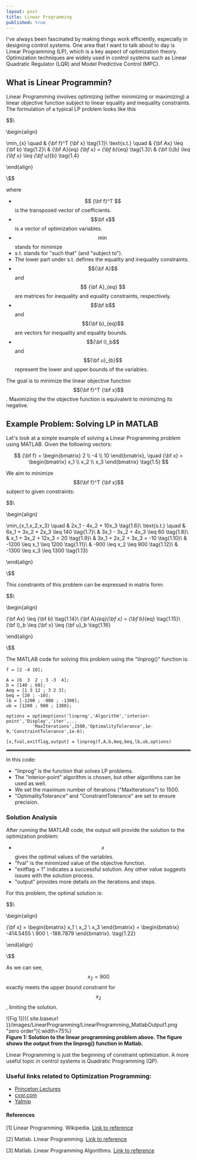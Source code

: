 ```yaml
---
layout: post
title: Linear Programming
published: true
---
```


I've always been fascinated by making things work efficiently, especially in designing control systems. 
One area that I want to talk about to day is Linear Programming (LP), which is a key aspect of optimization theory.
Optimization techniques are widely used in control systems such as Linear Quadratic Regulator (LQR) and Model Predictive Control (MPC).

<!--<hr style="border:2px solid gray">-->
## What is Linear Programmin?

Linear Programming involves optimizing (either minimizing or maximizing) a linear objective function subject to linear equality and inequality constraints.
The formulation of a typical LP problem looks like this

$$\\

\begin{align}

\min_{x} \quad & {\bf f}^T {\bf x} \tag{1.1}\\
\text{s.t.} \quad & {\bf Ax} \leq {\bf b} \tag{1.2}\\
& {\bf A}_{eq} {\bf x} = {\bf b}_{eq} \tag{1.3}\\
& {\bf l}_{b} \leq {\bf x} \leq {\bf u}_{b} \tag{1.4}

\end{align}

\\$$

where 
  * $$ {\bf f}^T $$ is the transposed vector of coefficients.
  * $$\bf x$$ is a vector of optimization variables.
  * $$\min$$ stands for minimize
  * s.t. stands for "such that" (and "subject to").
  * The lower part under s.t. defines the equality and inequality constraints.
  * $${\bf A}$$ and $$ {\bf A}_{eq} $$ are matrices for inequality and equality constraints, respectively.
  * $$\bf b$$ and $${\bf b}_{eq}$$ are vectors for inequality and equality bounds.
  * $${\bf l}_b$$ and $${\bf u}_{b}$$ represent the lower and upper bounds of the variables. 

The goal is to minimize the linear objective function $${\bf f}^T {\bf x}$$. 
Maximizing the the objective function is equivalent to minimizing its negative.

## Example Problem: Solving LP in MATLAB

Let's look at a simple example of solving a Linear Programming problem using MATLAB. 
Given the following vectors: 

$$
{\bf f} = \begin{bmatrix} 2 \\ -4 \\ 10 \end{bmatrix}, \quad {\bf x} = \begin{bmatrix} x_1 \\ x_2 \\ x_3 \end{bmatrix} \tag{1.5}  
$$

<!--
$$
 \tag{1.6}
$$
-->

We aim to minimize $${\bf f}^T {\bf x}$$ subject to given constraints:

$$\\

\begin{align}

\min_{x_1,x_2,x_3} \quad & 2x_1 - 4x_2 + 10x_3 \tag{1.6}\\
\text{s.t.} \quad & 6x_1 + 3x_2 + 2x_3 \leq 140 \tag{1.7}\\
& 3x_1 - 3x_2 + 4x_3 \leq 60 \tag{1.8}\\
& x_1 + 3x_2 + 12x_3 = 20 \tag{1.9}\\
& 3x_1 + 2x_2 + 3x_3 = -10 \tag{1.10}\\
& -1200 \leq x_1 \leq 1200 \tag{1.11}\\
& -900 \leq x_2 \leq 900 \tag{1.12}\\
& -1300 \leq x_3 \leq 1300 \tag{1.13}

\end{align}

\\$$

This constraints of this problem can be expressed in matrix form:

$$\\

\begin{align}

{\bf Ax} \leq {\bf b} \tag{1.14}\\
{\bf A}_{eq}{\bf x} = {\bf b}_{eq} \tag{1.15}\\
{\bf l}_b \leq {\bf x} \leq {\bf u}_b \tag{1.16}

\end{align}

\\$$

<!-- We want to minimize the objective function -->

<!-- 
$$\\

\begin{align}

{\bf f}^T {\bf x} = \begin{bmatrix} 2 & -4 & 10 \end{bmatrix} \begin{bmatrix} x_1 \\ x_2 \\ x_3 \end{bmatrix} = 2x_1 - 4x_2 + 10x_3 \tag{1.15}

\end{align}

\\$$

such that

$$\\

\begin{align}

\begin{bmatrix} 6 & 3 & 2 \\ 3 & -3 & 4 \end{bmatrix} \begin{bmatrix} x_1 \\ x_2 \\ x_3 \end{bmatrix} \leq \begin{bmatrix} 140 \\ 60 \end{bmatrix} \tag{1.16}\\
\begin{bmatrix} 1 & 3 & 12 \\ 3 & 2 & 3 \end{bmatrix} \begin{bmatrix} x_1 \\ x_2 \\ x_3 \end{bmatrix} = \begin{bmatrix} 20 \\ -10 \end{bmatrix} \tag{1.17}\\
\begin{bmatrix} -1200 \\ -900 \\ -1300 \end{bmatrix} \leq \begin{bmatrix} x_1 \\ x_2 \\ x_3 \end{bmatrix} \leq \begin{bmatrix} 1200 \\ 900 \\ 1300 \end{bmatrix} \tag{1.18}

\end{align}

\\$$

-->

<!--

which is the same as

$$\\

\begin{align}

{\bf Ax} \leq {\bf b} \tag{1.19}\\
{\bf A}_{eq}{\bf x} = {\bf b}_{eq} \tag{1.20}\\
{\bf l}_b \leq {\bf x} \leq {\bf u}_b \tag{1.21}

\end{align}

\\$$



This can be calculated very quickly by using the linprog() function in Matlab [2]. 
The following Matlab code is used to solve the linear optimization problem above.
-->

The MATLAB code for solving this problem using the "linprog()" function is:

```{Matlab}
f = [2 -4 10];

A = [6  3  2 ; 3 -3  4];
b = [140 ; 60];
Aeq = [1 3 12 ; 3 2 3];
beq = [20 ; -10];
lb = [-1200 ; -900 ; -1300];
ub = [1200 ; 900 ; 1300];

options = optimoptions('linprog','Algorithm','interior-point','Display','iter',...
          'MaxIterations',1500,'OptimalityTolerance',1e-9,'ConstraintTolerance',1e-6);

[x,fval,exitflag,output] = linprog(f,A,b,Aeq,beq,lb,ub,options)
```

<hr style="border:2px solid gray">

In this code:
  * "linprog" is the function that solves LP problems.
  * The "interior-point" algorithm is chosen, but other algorithms can be used as well.
  * We set the maximum number of iterations ("MaxIterations") to 1500.
  * "OptimalityTolerance" and "ConstraintTolerance" are set to ensure precision.

### Solution Analysis

After running the MATLAB code, the output will provide the solution to the optimization problem:
  * $$x$$ gives the optimal values of the variables.
  * "fval" is the minimized value of the objective function.
  * "exitflag = 1" indicates a successful solution. Any other value suggests issues with the solution process.
  * "output" provides more details on the iterations and steps.

For this problem, the optimal solution is:

<!--
The arguments in the optimoption() function are as follows:
* 'linprog' is the solver name. It is possible to choose some other solvers [2].
* The 'Algorithm' method that is used is the 'interior-point', but it is possible to use some other methods as seen in [3]
* 'Display' and 'iter' means during the solution progress, the iteration will be displayed. We want to display:
  + 'MaxIteration': The maximum number of iterations, we don't want to go above 1500 iterations
  + 'OptimalityTolerance': We specify the optimality tolerance as 1e-9
  + 'ConstraintTolerance': Finally we specify the constraint tolerance as 1e-6 

<hr style="border:2px solid gray">
-->
$$\\

\begin{align}

{\bf x} = \begin{bmatrix} x_1 \\ x_2 \\ x_3 \end{bmatrix} = \begin{bmatrix} -414.5455 \\ 900 \\ -188.7879 \end{bmatrix}. \tag{1.22}

\end{align}

\\$$

As we can see, $$x_2 = 900$$ exactly meets the upper bound constraint for $$x_2$$, limiting the solution.

![Fig 1]({{ site.baseurl }}/images/LinearProgramming/LinearProgramming_MatlabOutput1.png "zero order"){:width=75%}  
**Figure 1: Solution to the linear programming problem above. The figure shows the output from the linprog() function in Matlab.**

<!--
The solution to the optimization problem in this post is shown in figure 1. Let's analyze what it means:
* x is the solution to the problem
* fval is the value of the objective function
* The exitflag marked as 1 means we have solved the problem. If we get some other value, it means we didn't succesfully solve it.
* The output struct includes more informations about the solution process.

The optimal solution to this problem is therefore
-->


<!--
It can be seen that the solution for $$x_2 = 900$$ is exactly on the constraint boundary 900, so this solution is limited to that constraint.
-->


Linear Programming is just the beginning of constraint optimization. 
A more useful topic in control systems is Quadratic Programming (QP).

### Useful links related to Optimization Programming:

* [Princeton Lectures](https://www.princeton.edu/~aaa/Public/Teaching/ORF523/ORF523_Lec9.pdf)
* [cvxr.com](http://cvxr.com/cvx/examples/)
* [Yalmip](https://yalmip.github.io/tutorial/basics/)


#### References

[1] Linear Programming. Wikipedia. [Link to reference](https://en.wikipedia.org/wiki/Linear_programming)

[2] Matlab. Linear Programming. [Link to reference](https://se.mathworks.com/help/optim/ug/linprog.html)

[3] Matlab. Linear Programming Algorithms. [Link to reference](https://se.mathworks.com/help/optim/ug/choosing-the-algorithm.html)

